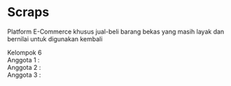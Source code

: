 # Scraps
Platform E-Commerce khusus jual-beli barang bekas yang masih layak dan bernilai untuk digunakan kembali

Kelompok 6  
Anggota 1 :   
Anggota 2 :   
Anggota 3 : 

